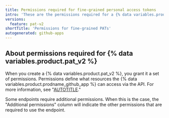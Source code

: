 ```yaml
---
title: Permissions required for fine-grained personal access tokens
intro: 'These are the permissions required for a {% data variables.product.pat_v2 %} to use each REST API endpoint that works with {% data variables.product.pat_v2 %}s.'
versions:
  feature: pat-v2
shortTitle: 'Permissions for fine-grained PATs'
autogenerated: github-apps
---
```


## About permissions required for {% data variables.product.pat_v2 %}

When you create a {% data variables.product.pat_v2 %}, you grant it a set of permissions. Permissions define what resources the {% data variables.product.prodname_github_app %} can access via the API. For more information, see "[AUTOTITLE](/authentication/keeping-your-account-and-data-secure/creating-a-personal-access-token)."

Some endpoints require additional permissions. When this is the case, the "Additional permissions" column will indicate the other permissions that are required to use the endpoint.

<!-- The content of this page is rendered as a NextJS page component. -->
